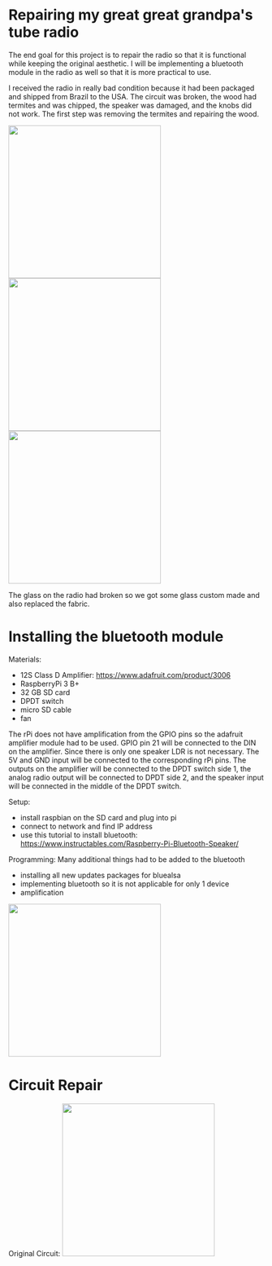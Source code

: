 # Repairing my great great grandpa's tube radio

The end goal for this project is to repair the radio so that it is functional while keeping the original aesthetic. I will be implementing a bluetooth module in the radio as well so that it is more practical to use. 

I received the radio in really bad condition because it had been packaged and shipped from Brazil to the USA. The circuit was broken, the wood had termites and was chipped, the speaker was damaged, and the knobs did not work. The first step was removing the termites and repairing the wood. 

<img src="https://user-images.githubusercontent.com/69320369/212194215-aec0bbb9-9f6e-48b5-8ae7-3b40f1c04e6c.jpg" height="300" />  <img src="https://user-images.githubusercontent.com/69320369/212194839-070d1e12-a39d-41f0-9db2-2f0564185f9c.jpg" height="300" /> <img src="https://user-images.githubusercontent.com/69320369/212196653-a067b2b4-bb27-4873-a10b-dc72b5ffc6ec.jpg" height="300" />

The glass on the radio had broken so we got some glass custom made and also replaced the fabric. 

# Installing the bluetooth module

Materials: 
- 12S Class D Amplifier: https://www.adafruit.com/product/3006
- RaspberryPi 3 B+
- 32 GB SD card
- DPDT switch
- micro SD cable
- fan

The rPi does not have amplification from the GPIO pins so the adafruit amplifier module had to be used. GPIO pin 21 will be connected to the DIN on the amplifier. Since there is only one speaker LDR is not necessary. The 5V and GND input will be connected to the corresponding rPi pins. The outputs on the amplifier will be connected to the DPDT switch side 1, the analog radio output will be connected to DPDT side 2, and the speaker input will be connected in the middle of the DPDT switch. 

Setup: 
- install raspbian on the SD card and plug into pi
- connect to network and find IP address
- use this tutorial to install bluetooth: https://www.instructables.com/Raspberry-Pi-Bluetooth-Speaker/

Programming: 
Many additional things had to be added to the bluetooth
- installing all new updates packages for bluealsa
- implementing bluetooth so it is not applicable for only 1 device
- amplification

<img src="https://github.com/user-attachments/assets/56819aab-b060-4d77-865c-5a99c160e49c" height="300" />


# Circuit Repair 
Original Circuit: 
<img src="https://github.com/user-attachments/assets/5833c737-99a5-4d7e-b264-ce57337919d8" height="300" />




